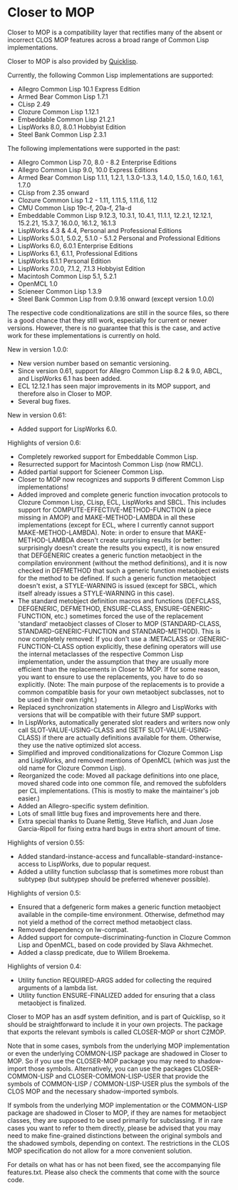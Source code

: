 # Closer to MOP
Closer to MOP is a compatibility layer that rectifies many of the absent or incorrect CLOS MOP features across a broad range of Common Lisp implementations.

Closer to MOP is also provided by [Quicklisp](https://www.quicklisp.org/).

Currently, the following Common Lisp implementations are supported:
* Allegro Common Lisp 10.1 Express Edition
* Armed Bear Common Lisp 1.7.1
* CLisp 2.49
* Clozure Common Lisp 1.12.1
* Embeddable Common Lisp 21.2.1
* LispWorks 8.0, 8.0.1 Hobbyist Edition
* Steel Bank Common Lisp 2.3.1

The following implementations were supported in the past:
* Allegro Common Lisp 7.0, 8.0 - 8.2 Enterprise Editions
* Allegro Common Lisp 9.0, 10.0 Express Editions
* Armed Bear Common Lisp 1.1.1, 1.2.1, 1.3.0-1.3.3, 1.4.0, 1.5.0, 1.6.0, 1.6.1, 1.7.0
* CLisp from 2.35 onward
* Clozure Common Lisp 1.2 - 1.11, 1.11.5, 1.11.6, 1.12
* CMU Common Lisp 19c-f, 20a-f, 21a-d
* Embeddable Common Lisp 9.12.3, 10.3.1, 10.4.1, 11.1.1, 12.2.1, 12.12.1, 15.2.21, 15.3.7, 16.0.0, 16.1.2, 16.1.3
* LispWorks 4.3 & 4.4, Personal and Professional Editions
* LispWorks 5.0.1, 5.0.2, 5.1.0 - 5.1.2 Personal and Professional Editions
* LispWorks 6.0, 6.0.1 Enterprise Editions
* LispWorks 6.1, 6.1.1, Professional Editions
* LispWorks 6.1.1 Personal Edition
* LispWorks 7.0.0, 7.1.2, 7.1.3 Hobbyist Edition
* Macintosh Common Lisp 5.1, 5.2.1
* OpenMCL 1.0
* Scieneer Common Lisp 1.3.9
* Steel Bank Common Lisp from 0.9.16 onward (except version 1.0.0)

The respective code conditionalizations are still in the source files, so there is a good chance that they still work, especially for current or newer versions. However, there is no guarantee that this is the case, and active work for these implementations is currently on hold.

New in version 1.0.0:
* New version number based on semantic versioning.
* Since version 0.61, support for Allegro Common Lisp 8.2 & 9.0, ABCL, and LispWorks 6.1 has been added.
* ECL 12.12.1 has seen major improvements in its MOP support, and therefore also in Closer to MOP.
* Several bug fixes.

New in version 0.61:
* Added support for LispWorks 6.0.

Highlights of version 0.6:
* Completely reworked support for Embeddable Common Lisp.
* Resurrected support for Macintosh Common Lisp (now RMCL).
* Added partial support for Scieneer Common Lisp.
* Closer to MOP now recognizes and supports 9 different Common Lisp implementations!
* Added improved and complete generic function invocation protocols to Clozure Common Lisp, CLisp, ECL, LispWorks and SBCL. This includes support for COMPUTE-EFFECTIVE-METHOD-FUNCTION (a piece missing in AMOP) and MAKE-METHOD-LAMBDA in all these implementations (except for ECL, where I currently cannot support MAKE-METHOD-LAMBDA). Note: in order to ensure that MAKE-METHOD-LAMBDA doesn't create surprising results (or better: surprisingly doesn't create the results you expect), it is now ensured that DEFGENERIC creates a generic function metaobject in the compilation environment (without the method definitions), and it is now checked in DEFMETHOD that such a generic function metaobject exists for the method to be defined. If such a generic function metaobject doesn't exist, a STYLE-WARNING is issued (except for SBCL, which itself already issues a STYLE-WARNING in this case).
* The standard metobject definition macros and functions (DEFCLASS, DEFGENERIC, DEFMETHOD, ENSURE-CLASS, ENSURE-GENERIC-FUNCTION, etc.) sometimes forced the use of the replacement 'standard' metaobject classes of Closer to MOP (STANDARD-CLASS, STANDARD-GENERIC-FUNCTION and STANDARD-METHOD). This is now completely removed: If you don't use a :METACLASS or :GENERIC-FUNCTION-CLASS option explicitly, these defining operators will use the internal metaclasses of the respective Common Lisp implementation, under the assumption that they are usually more efficient than the replacements in Closer to MOP. If for some reason, you want to ensure to use the replacements, you have to do so explicitly. (Note: The main purpose of the replacements is to provide a common compatible basis for your own metaobject subclasses, not to be used in their own right.)
* Replaced synchronization statements in Allegro and LispWorks with versions that will be compatible with their future SMP support.
* In LispWorks, automatically generated slot readers and writers now only call SLOT-VALUE-USING-CLASS and (SETF SLOT-VALUE-USING-CLASS) if there are actually definitions available for them. Otherwise, they use the native optimized slot access.
* Simplified and improved conditionalizations for Clozure Common Lisp and LispWorks, and removed mentions of OpenMCL (which was just the old name for Clozure Common Lisp).
* Reorganized the code: Moved all package definitions into one place, moved shared code into one common file, and removed the subfolders per CL implementations. (This is mostly to make the maintainer's job easier.)
* Added an Allegro-specific system definition.
* Lots of small little bug fixes and improvements here and there.
* Extra special thanks to Duane Rettig, Steve Haflich, and Juan Jose Garcia-Ripoll for fixing extra hard bugs in extra short amount of time.

Highlights of version 0.55:
* Added standard-instance-access and funcallable-standard-instance-access to LispWorks, due to popular request.
* Added a utility function subclassp that is sometimes more robust than subtypep (but subtypep should be preferred whenever possible).

Highlights of version 0.5:
* Ensured that a defgeneric form makes a generic function metaobject available in the compile-time environment. Otherwise, defmethod may not yield a method of the correct method metaobject class.
* Removed dependency on lw-compat.
* Added support for compute-discriminating-function in Clozure Common Lisp and OpenMCL, based on code provided by Slava Akhmechet.
* Added a classp predicate, due to Willem Broekema.

Highlights of version 0.4:
* Utility function REQUIRED-ARGS added for collecting the required arguments of a lambda list.
* Utility function ENSURE-FINALIZED added for ensuring that a class metaobject is finalized.

Closer to MOP has an asdf system definition, and is part of Quicklisp, so it should be straightforward to include it in your own projects. The package that exports the relevant symbols is called CLOSER-MOP or short C2MOP.

Note that in some cases, symbols from the underlying MOP implementation or even the underlying COMMON-LISP package are shadowed in Closer to MOP. So if you use the CLOSER-MOP package you may need to shadow-import those symbols. Alternatively, you can use the packages CLOSER-COMMON-LISP and CLOSER-COMMON-LISP-USER that provide the symbols of COMMON-LISP / COMMON-LISP-USER plus the symbols of the CLOS MOP and the necessary shadow-imported symbols.

If symbols from the underlying MOP implementation or the COMMON-LISP package are shadowed in Closer to MOP, if they are names for metaobject classes, they are supposed to be used primarily for subclassing. If in rare cases you want to refer to them directly, please be advised that you may need to make fine-grained distinctions between the original symbols and the shadowed symbols, depending on context. The restrictions in the CLOS MOP specification do not allow for a more convenient solution.

For details on what has or has not been fixed, see the accompanying file features.txt. Please also check the comments that come with the source code.
